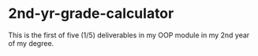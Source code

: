 # 2nd-yr-grade-calculator

This is the first of five (1/5) deliverables in my OOP module in my 2nd year of my degree.
